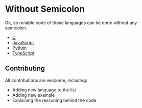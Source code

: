 # Without Semicolon

Ok, so runable code of those languages can be done without any semicolon.

- [C](./c)
- [JavaScript](./javascript)
- [Python](./python)
- [TypeScript](./typescript)

## Contributing

All contributions are welcome, including:

- Adding new language to the list
- Adding new example
- Explaining the reasoning behind the code
